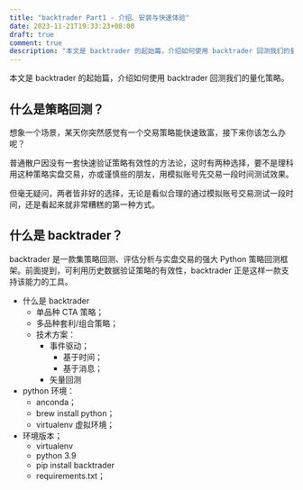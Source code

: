 ```yaml
---
title: "backtrader Part1 - 介绍、安装与快速体验"
date: 2023-11-21T19:33:23+08:00
draft: true
comment: true
description: "本文是 backtrader 的起始篇，介绍如何使用 backtrader 回测我们的量化策略。"
---
```


本文是 backtrader 的起始篇，介绍如何使用 backtrader 回测我们的量化策略。

## 什么是策略回测？

想象一个场景，某天你突然感觉有一个交易策略能快速致富，接下来你该怎么办呢？

普通散户因没有一套快速验证策略有效性的方法论，这时有两种选择，要不是理科用这种策略实盘交易，亦或谨慎些的朋友，用模拟账号先交易一段时间测试效果。

但毫无疑问，两者皆非好的选择，无论是看似合理的通过模拟账号交易测试一段时间，还是看起来就非常糟糕的第一种方式。

## 什么是 backtrader？

backtrader 是一款集策略回测、评估分析与实盘交易的强大 Python 策略回测框架。前面提到，可利用历史数据验证策略的有效性，backtrader 正是这样一款支持该能力的工具。

- 什么是 backtrader
  - 单品种 CTA 策略；
  - 多品种套利/组合策略；
  - 技术方案：
    - 事件驱动；
      - 基于时间；
      - 基于消息；
    - 矢量回测
- python 环境：
  - anconda；
  - brew install python；
  - virtualenv 虚拟环境；
- 环境版本；
  - virtualenv
  - python 3.9
  - pip install backtrader
  - requirements.txt；

